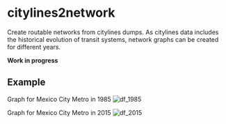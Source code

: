 # citylines2network
Create routable networks from citylines dumps. As citylines data includes the historical evolution of transit systems, network graphs can be created for different years.

**Work in progress**

## Example
Graph for Mexico City Metro in 1985
![df_1985](https://user-images.githubusercontent.com/6061036/69679995-ea9e9400-10a9-11ea-872d-8b80ab4d0c9a.png)

Graph for Mexico City Metro in 2015
![df_2015](https://user-images.githubusercontent.com/6061036/69680001-eecab180-10a9-11ea-8be7-d7ad06a31c55.png)

